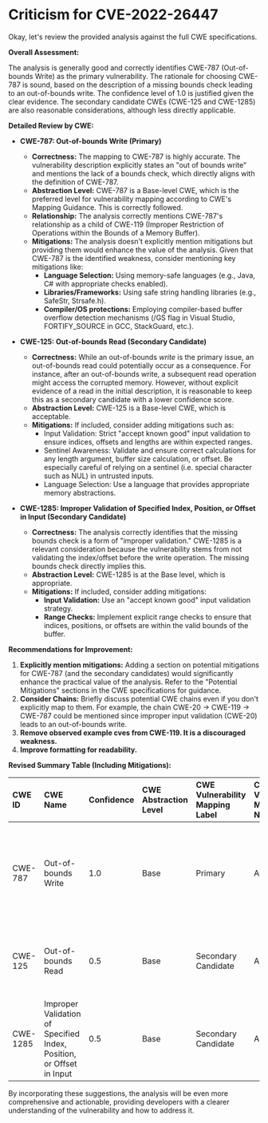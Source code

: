 # Criticism for CVE-2022-26447

Okay, let's review the provided analysis against the full CWE specifications.

**Overall Assessment:**

The analysis is generally good and correctly identifies CWE-787 (Out-of-bounds Write) as the primary vulnerability. The rationale for choosing CWE-787 is sound, based on the description of a missing bounds check leading to an out-of-bounds write. The confidence level of 1.0 is justified given the clear evidence.  The secondary candidate CWEs (CWE-125 and CWE-1285) are also reasonable considerations, although less directly applicable.

**Detailed Review by CWE:**

*   **CWE-787: Out-of-bounds Write (Primary)**

    *   **Correctness:** The mapping to CWE-787 is highly accurate. The vulnerability description explicitly states an "out of bounds write" and mentions the lack of a bounds check, which directly aligns with the definition of CWE-787.
    *   **Abstraction Level:**  CWE-787 is a Base-level CWE, which is the preferred level for vulnerability mapping according to CWE's Mapping Guidance. This is correctly followed.
    *   **Relationship:** The analysis correctly mentions CWE-787's relationship as a child of CWE-119 (Improper Restriction of Operations within the Bounds of a Memory Buffer).
    *   **Mitigations:** The analysis doesn't explicitly mention mitigations but providing them would enhance the value of the analysis. Given that CWE-787 is the identified weakness, consider mentioning key mitigations like:
        *   **Language Selection:** Using memory-safe languages (e.g., Java, C# with appropriate checks enabled).
        *   **Libraries/Frameworks:** Using safe string handling libraries (e.g., SafeStr, Strsafe.h).
        *   **Compiler/OS protections:** Employing compiler-based buffer overflow detection mechanisms (/GS flag in Visual Studio, FORTIFY_SOURCE in GCC, StackGuard, etc.).

*   **CWE-125: Out-of-bounds Read (Secondary Candidate)**

    *   **Correctness:**  While an out-of-bounds *write* is the primary issue, an out-of-bounds read could potentially occur as a consequence. For instance, after an out-of-bounds write, a subsequent read operation might access the corrupted memory. However, without explicit evidence of a read in the initial description, it is reasonable to keep this as a secondary candidate with a lower confidence score.
    *   **Abstraction Level:**  CWE-125 is a Base-level CWE, which is acceptable.
    *   **Mitigations:** If included, consider adding mitigations such as:
        * Input Validation: Strict "accept known good" input validation to ensure indices, offsets and lengths are within expected ranges.
        * Sentinel Awareness: Validate and ensure correct calculations for any length argument, buffer size calculation, or offset. Be especially careful of relying on a sentinel (i.e. special character such as NUL) in untrusted inputs.
        * Language Selection: Use a language that provides appropriate memory abstractions.
*   **CWE-1285: Improper Validation of Specified Index, Position, or Offset in Input (Secondary Candidate)**

    *   **Correctness:**  The analysis correctly identifies that the missing bounds check is a form of "improper validation."  CWE-1285 is a relevant consideration because the vulnerability stems from not validating the index/offset before the write operation. The missing bounds check directly implies this.
    *   **Abstraction Level:** CWE-1285 is at the Base level, which is appropriate.
    *   **Mitigations:** If included, consider adding mitigations:
        * **Input Validation:**  Use an "accept known good" input validation strategy.
        * **Range Checks:**  Implement explicit range checks to ensure that indices, positions, or offsets are within the valid bounds of the buffer.

**Recommendations for Improvement:**

1.  **Explicitly mention mitigations:** Adding a section on potential mitigations for CWE-787 (and the secondary candidates) would significantly enhance the practical value of the analysis.  Refer to the "Potential Mitigations" sections in the CWE specifications for guidance.
2.  **Consider Chains:** Briefly discuss potential CWE chains even if you don't explicitly map to them. For example, the chain CWE-20 -> CWE-119 -> CWE-787 could be mentioned since improper input validation (CWE-20) leads to an out-of-bounds write.
3.  **Remove observed example cves from CWE-119. It is a discouraged weakness.**
4.  **Improve formatting for readability.**

**Revised Summary Table (Including Mitigations):**

| CWE ID  | CWE Name                                                       | Confidence | CWE Abstraction Level | CWE Vulnerability Mapping Label | CWE-Vulnerability Mapping Notes                                                                                                                                                                                                                                                                                                                            | Potential Mitigations                                                                                                                                                                                                                         |
| :------- | :------------------------------------------------------------- | :--------- | :-------------------- | :------------------------------ | :----------------------------------------------------------------------------------------------------------------------------------------------------------------------------------------------------------------------------------------------------------------------------------------------------------------------------------------------------- | :---------------------------------------------------------------------------------------------------------------------------------------------------------------------------------------------------------------------------------- |
| CWE-787 | Out-of-bounds Write                                            | 1.0        | Base                  | Primary                         | Allowed                                                                                                                                                                                                                                                                                                                                                | 1. Language Selection (memory-safe languages). 2. Libraries/Frameworks (safe string handling). 3. Compiler/OS protections (canaries, range checking).                                                                 |
| CWE-125 | Out-of-bounds Read                                             | 0.5        | Base                  | Secondary Candidate              | Allowed                                                                                                                                                                                                                                                                                                                                                | 1. Input Validation ("accept known good"). 2. Sentinel Awareness. 3. Language Selection (appropriate memory abstractions).                                                                                                          |
| CWE-1285 | Improper Validation of Specified Index, Position, or Offset in Input | 0.5        | Base                  | Secondary Candidate              | Allowed                                                                                                                                                                                                                                                                                                                                                | 1. Input Validation ("accept known good"). 2. Range Checks (explicitly ensure index/offset within bounds).                                                                                                                       |

By incorporating these suggestions, the analysis will be even more comprehensive and actionable, providing developers with a clearer understanding of the vulnerability and how to address it.